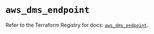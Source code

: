 # `aws_dms_endpoint`

Refer to the Terraform Registry for docs: [`aws_dms_endpoint`](https://registry.terraform.io/providers/hashicorp/aws/6.7.0/docs/resources/dms_endpoint).
